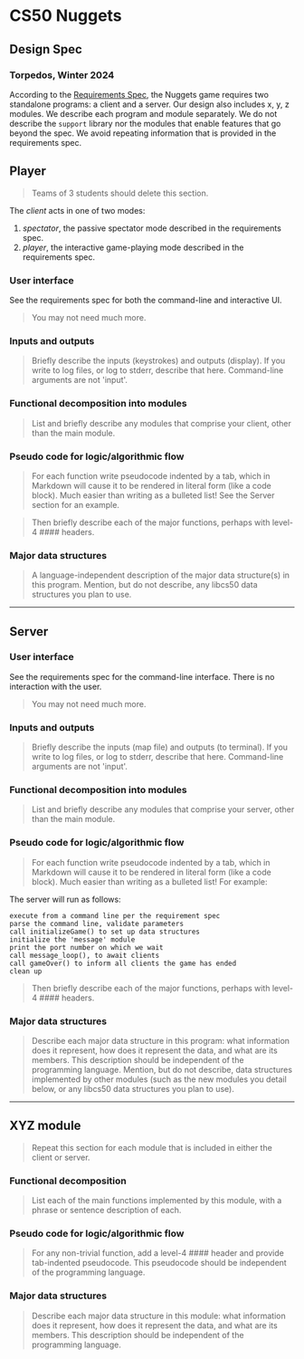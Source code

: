 # CS50 Nuggets
## Design Spec
### Torpedos, Winter 2024

According to the [Requirements Spec](REQUIREMENTS.md), the Nuggets game requires two standalone programs: a client and a server.
Our design also includes x, y, z modules.
We describe each program and module separately.
We do not describe the `support` library nor the modules that enable features that go beyond the spec.
We avoid repeating information that is provided in the requirements spec.

## Player

> Teams of 3 students should delete this section.

The *client* acts in one of two modes:

 1. *spectator*, the passive spectator mode described in the requirements spec.
 2. *player*, the interactive game-playing mode described in the requirements spec.

### User interface

See the requirements spec for both the command-line and interactive UI.

> You may not need much more.

### Inputs and outputs

> Briefly describe the inputs (keystrokes) and outputs (display).
> If you write to log files, or log to stderr, describe that here.
> Command-line arguments are not 'input'.

### Functional decomposition into modules

> List and briefly describe any modules that comprise your client, other than the main module.
 
### Pseudo code for logic/algorithmic flow

> For each function write pseudocode indented by a tab, which in Markdown will cause it to be rendered in literal form (like a code block).
> Much easier than writing as a bulleted list!
> See the Server section for an example.

> Then briefly describe each of the major functions, perhaps with level-4 #### headers.

### Major data structures

> A language-independent description of the major data structure(s) in this program.
> Mention, but do not describe, any libcs50 data structures you plan to use.

---

## Server
### User interface

See the requirements spec for the command-line interface.
There is no interaction with the user.

> You may not need much more.

### Inputs and outputs

> Briefly describe the inputs (map file) and outputs (to terminal).
> If you write to log files, or log to stderr, describe that here.
> Command-line arguments are not 'input'.

### Functional decomposition into modules

> List and briefly describe any modules that comprise your server, other than the main module.

### Pseudo code for logic/algorithmic flow

> For each function write pseudocode indented by a tab, which in Markdown will cause it to be rendered in literal form (like a code block).
> Much easier than writing as a bulleted list!
> For example:

The server will run as follows:

	execute from a command line per the requirement spec
	parse the command line, validate parameters
	call initializeGame() to set up data structures
	initialize the 'message' module
	print the port number on which we wait
	call message_loop(), to await clients
	call gameOver() to inform all clients the game has ended
	clean up


> Then briefly describe each of the major functions, perhaps with level-4 #### headers.

### Major data structures

> Describe each major data structure in this program: what information does it represent, how does it represent the data, and what are its members.
> This description should be independent of the programming language.
> Mention, but do not describe, data structures implemented by other modules (such as the new modules you detail below, or any libcs50 data structures you plan to use).

---

## XYZ module

> Repeat this section for each module that is included in either the client or server.

### Functional decomposition

> List each of the main functions implemented by this module, with a phrase or sentence description of each.

### Pseudo code for logic/algorithmic flow

> For any non-trivial function, add a level-4 #### header and provide tab-indented pseudocode.
> This pseudocode should be independent of the programming language.

### Major data structures

> Describe each major data structure in this module: what information does it represent, how does it represent the data, and what are its members.
> This description should be independent of the programming language.
